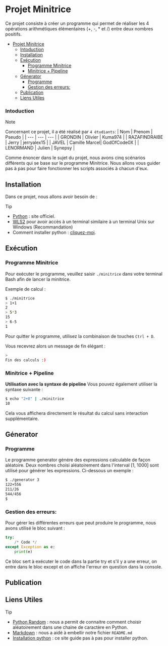 # Projet Minitrice
Ce projet consiste à créer un programme qui permet de réaliser les 4 opérations arithmétiques élémentaires (+, -, * et /) entre deux nombres positifs.

- [Projet Minitrice](#projet-minitrice)
    - [Intoduction](#intoduction)
  - [Installation](#installation)
  - [Exécution](#exécution)
    - [Programme Minitrice](#programme-minitrice)
    - [Minitrice + Pipeline](#minitrice--pipeline)
  - [Génerator](#génerator)
    - [Programme](#programme)
    - [Gestion des erreurs:](#gestion-des-erreurs)
  - [Publication](#publication)
  - [Liens Utiles](#liens-utiles)

### Intoduction

>[!NOTE] 
> 
> Concernant ce projet, il a été réalisé par `4 étudiants`:
> | Nom | Prenom | Pseudo |
> | --- | --- | --- |
> | GRONDIN | Olivier | Kuma974 |
> | RAZAFINDRAIBE | Jerry | jerryalex15 |
> | JAVEL  | Camille Marcel| GodOfCode0X |
> | LENORMAND | Julien | Synepsy |

Comme énoncer dans le sujet du projet, nous avons cinq scénarios différents qui se base sur le programme Minitrice. Nous allons vous guider pas à pas pour faire fonctionner les scripts associés à chacun d'eux.

## Installation

Dans ce projet, nous allons avoir besoin de :

>[!TIP] 
>
> - [Python](https://www.python.org/downloads/) : site officiel.
> - [WLS2](https://www.ionos.fr/digitalguide/serveur/know-how/wsl2/) pour avoir accès à un terminal similaire à un terminal Unix sur Windows (Recommandation)
> - Comment installer python : [cliquez-moi](https://kinsta.com/fr/base-de-connaissances/installer-python/).


## Exécution 

### Programme Minitrice

Pour exécuter le programme, veuillez saisir `./minitrice` dans votre terminal Bash afin de lancer la minitrice.

Exemple de calcul :

```bash
$ ./minitrice
> 1+1
2
> 5*3
15
> 6-5
1
```
Pour quitter le programme, utilisez la combinaison de touches `Ctrl + D`.

Vous recevrez alors un message de fin élégant :
```bash
>
Fin des calculs :)
```

### Minitrice + Pipeline

**Utilisation avec la syntaxe de pipeline**
Vous pouvez également utiliser la syntaxe suivante :

```bash
$ echo "2+8" | ./minitrice
10
```
Cela vous affichera directement le résultat du calcul sans interaction supplémentaire. 

## Génerator

### Programme

Le programme generator génére des expressions calculable de façon aléatoire. Deux nombres choisi aléatoirement dans l'interval [1, 1000] sont utilisé pour générer les expressions. Ci-dessous un exemple :

```bash
$ ./generator 3
122+556
211/26
544/456
$
```
### Gestion des erreurs:

Pour gérer les différentes erreurs que peut produire le programme, nous avons utilisé le bloc suivant :
```python
try:
    /* Code */
except Exception as e:
    print(e)
```

Ce bloc sert à exécuter le code dans la partie try et s'il y a une erreur, on entre dans le bloc except et on affiche l'erreur en question dans la console.


## Publication

## Liens Utiles

>[!TIP]
>
>- [Python Random](https://docs.python.org/fr/3/library/random.html) : nous a permit de connaitre comment choisir aléatoirement dans une chaine de caractère en Python.
>- [Markdown](https://experienceleague.adobe.com/docs/contributor/contributor-guide/writing-essentials/markdown.html?lang=fr) : nous a aidé à embellir notre fichier `README.md`
>- [Installation python](https://kinsta.com/fr/base-de-connaissances/installer-python/) : ce site guide pas à pas pour installer python.